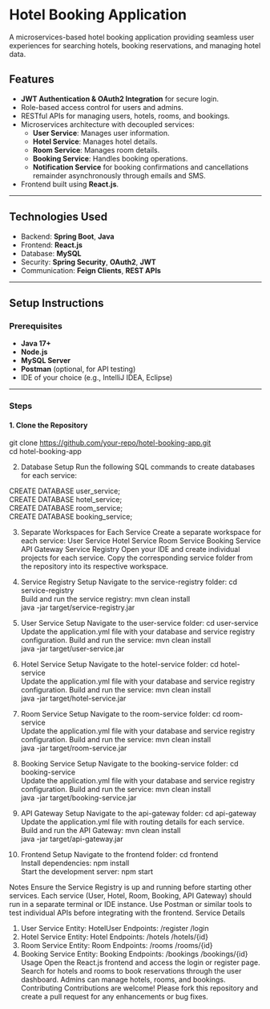 # Hotel Booking Application  

A microservices-based hotel booking application providing seamless user experiences for searching hotels, booking reservations, and managing hotel data.  

## Features  
- **JWT Authentication & OAuth2 Integration** for secure login.  
- Role-based access control for users and admins.  
- RESTful APIs for managing users, hotels, rooms, and bookings.  
- Microservices architecture with decoupled services:  
  - **User Service**: Manages user information.  
  - **Hotel Service**: Manages hotel details.  
  - **Room Service**: Manages room details.  
  - **Booking Service**: Handles booking operations.  
  - **Notification Service** for booking confirmations and cancellations remainder asynchronously through emails and SMS.  
- Frontend built using **React.js**.  

---

## Technologies Used  
- Backend: **Spring Boot**, **Java**  
- Frontend: **React.js**  
- Database: **MySQL**  
- Security: **Spring Security**, **OAuth2**, **JWT**  
- Communication: **Feign Clients**, **REST APIs**  

---

## Setup Instructions  

### Prerequisites  
- **Java 17+**  
- **Node.js**  
- **MySQL Server**  
- **Postman** (optional, for API testing)  
- IDE of your choice (e.g., IntelliJ IDEA, Eclipse)  

---

### Steps  

#### 1. Clone the Repository  
git clone https://github.com/your-repo/hotel-booking-app.git  
cd hotel-booking-app  

2. Database Setup
Run the following SQL commands to create databases for each service:

CREATE DATABASE user_service;  
CREATE DATABASE hotel_service;  
CREATE DATABASE room_service;  
CREATE DATABASE booking_service;  

3. Separate Workspaces for Each Service
Create a separate workspace for each service:
User Service
Hotel Service
Room Service
Booking Service
API Gateway
Service Registry
Open your IDE and create individual projects for each service.
Copy the corresponding service folder from the repository into its respective workspace.
4. Service Registry Setup
Navigate to the service-registry folder:
cd service-registry  
Build and run the service registry:
mvn clean install  
java -jar target/service-registry.jar
 
5. User Service Setup
Navigate to the user-service folder:
cd user-service  
Update the application.yml file with your database and service registry configuration.
Build and run the service:
mvn clean install  
java -jar target/user-service.jar

6. Hotel Service Setup
Navigate to the hotel-service folder:
cd hotel-service  
Update the application.yml file with your database and service registry configuration.
Build and run the service:
mvn clean install  
java -jar target/hotel-service.jar

7. Room Service Setup
Navigate to the room-service folder:
cd room-service  
Update the application.yml file with your database and service registry configuration.
Build and run the service:
mvn clean install  
java -jar target/room-service.jar

8. Booking Service Setup
Navigate to the booking-service folder:
cd booking-service  
Update the application.yml file with your database and service registry configuration.
Build and run the service:
mvn clean install  
java -jar target/booking-service.jar

9. API Gateway Setup
Navigate to the api-gateway folder:
cd api-gateway  
Update the application.yml file with routing details for each service.
Build and run the API Gateway:
mvn clean install  
java -jar target/api-gateway.jar

10. Frontend Setup
Navigate to the frontend folder:
cd frontend  
Install dependencies:
npm install  
Start the development server:
npm start

Notes
Ensure the Service Registry is up and running before starting other services.
Each service (User, Hotel, Room, Booking, API Gateway) should run in a separate terminal or IDE instance.
Use Postman or similar tools to test individual APIs before integrating with the frontend.
Service Details
1. User Service
Entity: HotelUser
Endpoints:
/register
/login
2. Hotel Service
Entity: Hotel
Endpoints:
/hotels
/hotels/{id}
3. Room Service
Entity: Room
Endpoints:
/rooms
/rooms/{id}
4. Booking Service
Entity: Booking
Endpoints:
/bookings
/bookings/{id}
Usage
Open the React.js frontend and access the login or register page.
Search for hotels and rooms to book reservations through the user dashboard.
Admins can manage hotels, rooms, and bookings.
Contributing
Contributions are welcome! Please fork this repository and create a pull request for any enhancements or bug fixes.



